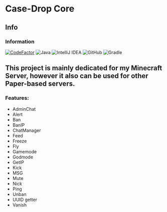 # Case-Drop Core

## Info

### Information

[![CodeFactor](https://www.codefactor.io/repository/github/Jakubk15/casedrop-core/badge)](https://www.codefactor.io/repository/github/Jakubk15/casedrop-core)
<img alt="Java" src="https://img.shields.io/badge/java-%23ED8B00.svg?style=for-the-badge&logo=java&logoColor=white"/>
<img alt="IntelliJ IDEA" src="https://img.shields.io/badge/IntelliJIDEA-000000.svg?style=for-the-badge&logo=intellij-idea&logoColor=white"/>
<img alt="GitHub" src="https://img.shields.io/badge/github-%23121011.svg?style=for-the-badge&logo=github&logoColor=white"/>
![Gradle](https://img.shields.io/badge/Gradle-02303A.svg?style=for-the-badge&logo=Gradle&logoColor=white)


## This project is mainly dedicated for my Minecraft Server, however it also can be used for other Paper-based servers.

### Features:
- AdminChat
- Alert
- Ban
- BanIP
- ChatManager
- Feed
- Freeze
- Fly
- Gamemode
- Godmode
- GetIP
- Kick
- MSG
- Mute
- Nick
- Ping
- Unban
- UUID getter
- Vanish
